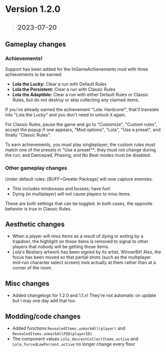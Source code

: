 # **Version 1.2.0**
>## 2023-07-20

## Gameplay changes

### Achievements!
Support has been added for the InGameAchievements mod with three achievements to be earned:

- **Lola the Lucky:** Clear a run with Default Rules
- **Lola the Persistent:** Clear a run with Classic Rules
- **Lola the Adaptible:** Clear a run with either Default Rules or Classic Rules, but do not destroy or skip collecting any claimed items.

If you've already earned the achievement "Lola: Hardcore!", that'll translate into "Lola the Lucky" and you don't need to unlock it again.

For Classic Rules, pause the game and go to "Customize", "Custom rules", accept the popup if one appears, "Mod options", "Lola", "Use a preset", and finally "Classic Rules".

To earn achievements, you must play singleplayer; the custom rules must match one of the presets in "Use a preset"*; they must not change during the run; and Dancepad, Phasing, and No Beat modes must be disabled.

### Other gameplay changes
Under default rules:
[BUFF=Greater Package] will now capture enemies.
  - This includes minibosses and bosses; have fun!
- Dying (in multiplayer) will not cause players to miss items.

These are both settings that can be toggled. In both cases, the opposite behavior is true in Classic Rules.

## Aesthetic changes
- When a player will miss items as a result of dying or exiting by a trapdoor, the highlight on those items is removed to signal to other players that nobody will be getting those items.
- Lola's Bestiary artwork has been signed by its artist, WinnerBit! Also, the focus has been moved so that partial shots (such as the multiplayer mid-run character select screen) look actually at them rather than at a corner of the room.

## Misc changes
- Added changelogs for 1.2.0 and 1.1.x! They're not automatic on update but I may one day add that too.

## Modding/code changes
- Added functions `RevealedItems.unmarkAll(player)` and `RevealedItems.unmarkAllPID(playerID)`
- The component values `Lola_descentCollectItems.active` and `Lola_forcedLowPercent.active` no longer change every floor
